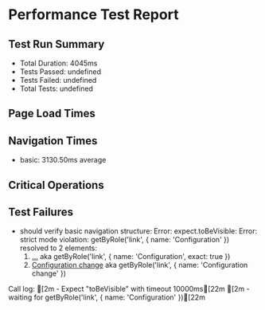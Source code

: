 # Performance Test Report

## Test Run Summary
- Total Duration: 4045ms
- Tests Passed: undefined
- Tests Failed: undefined
- Total Tests: undefined

## Page Load Times

## Navigation Times
- basic: 3130.50ms average

## Critical Operations

## Test Failures
- should verify basic navigation structure: Error: expect.toBeVisible: Error: strict mode violation: getByRole('link', { name: 'Configuration' }) resolved to 2 elements:
    1) <a title="Configuration" href="/Configuration" class="flex px-[2px] text-white hover:text-white h-full cursor-pointer [&_span]:hover:border-b-red-5 [&_span]:border-y-5 rounded-none m-0 border-solid bg-transparent hover:bg-transparent">…</a> aka getByRole('link', { name: 'Configuration', exact: true })
    2) <a class="text-blue-3 hover:text-blue-3 hover:underline" href="https://monitor.red-gate.com/Alerts/Inbox?v=1&fullAlertType=74%3A0&cir=&timeWindowMode=LastUpdatedIn&resetFilter=true&duration=1440">Configuration change</a> aka getByRole('link', { name: 'Configuration change' })

Call log:
[2m  - Expect "toBeVisible" with timeout 10000ms[22m
[2m  - waiting for getByRole('link', { name: 'Configuration' })[22m

